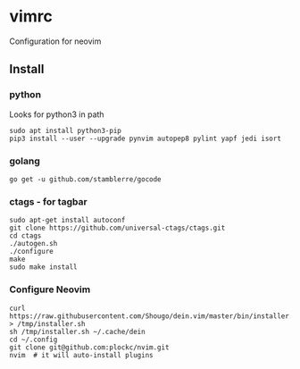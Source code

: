 # vimrc
Configuration for neovim

## Install

### python
Looks for python3 in path

```
sudo apt install python3-pip
pip3 install --user --upgrade pynvim autopep8 pylint yapf jedi isort
```

### golang

```
go get -u github.com/stamblerre/gocode
```

### ctags - for tagbar

```
sudo apt-get install autoconf
git clone https://github.com/universal-ctags/ctags.git
cd ctags
./autogen.sh 
./configure
make
sudo make install
```

### Configure Neovim

```
curl https://raw.githubusercontent.com/Shougo/dein.vim/master/bin/installer.sh > /tmp/installer.sh
sh /tmp/installer.sh ~/.cache/dein
cd ~/.config
git clone git@github.com:plockc/nvim.git
nvim  # it will auto-install plugins
```
